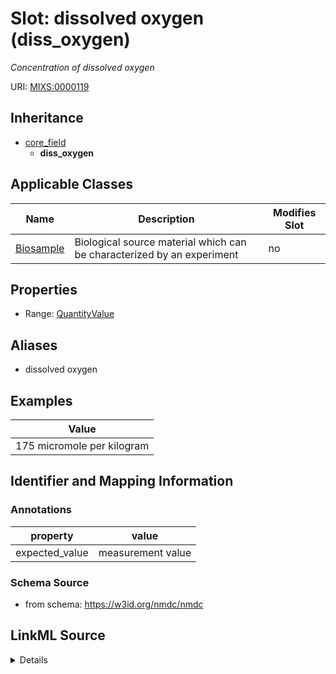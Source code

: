 # Slot: dissolved oxygen (diss_oxygen)


_Concentration of dissolved oxygen_



URI: [MIXS:0000119](https://w3id.org/mixs/0000119)




## Inheritance

* [core_field](core_field.md)
    * **diss_oxygen**





## Applicable Classes

| Name | Description | Modifies Slot |
| --- | --- | --- |
[Biosample](Biosample.md) | Biological source material which can be characterized by an experiment |  no  |







## Properties

* Range: [QuantityValue](QuantityValue.md)



## Aliases


* dissolved oxygen




## Examples

| Value |
| --- |
| 175 micromole per kilogram |

## Identifier and Mapping Information





### Annotations

| property | value |
| --- | --- |
| expected_value | measurement value || preferred_unit | micromole per kilogram, milligram per liter || occurrence | 1 |



### Schema Source


* from schema: https://w3id.org/nmdc/nmdc




## LinkML Source

<details>
```yaml
name: diss_oxygen
annotations:
  expected_value:
    tag: expected_value
    value: measurement value
  preferred_unit:
    tag: preferred_unit
    value: micromole per kilogram, milligram per liter
  occurrence:
    tag: occurrence
    value: '1'
description: Concentration of dissolved oxygen
title: dissolved oxygen
examples:
- value: 175 micromole per kilogram
from_schema: https://w3id.org/nmdc/nmdc
aliases:
- dissolved oxygen
rank: 1000
is_a: core field
slot_uri: MIXS:0000119
multivalued: false
alias: diss_oxygen
domain_of:
- Biosample
range: QuantityValue

```
</details>